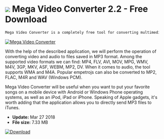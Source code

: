 # ![](https://cdn.softexe.net/static/icon/a/mega-video-converter-10477.png) Mega Video Converter 2.2 - Free Download

```sh
Mega Video Converter is a completely free tool for converting multimedia (not just film materials, what could suggest the name of the program).
```
[![Mega Video Converter](https://gallery.dpcdn.pl/imgc/Tools/81447/g_-_420x350_1.5_-_xc33d0b41-ee76-47c9-9cf5-768f186c7902.jpg)](https://softexe.net/win/multimedia/video/mega-video-converter:pRdgg.html)

With the help of the described application, we will perform the operation of converting video and audio to files saved in MP3 format. Among the supported video formats we can find: MP4, FLV, AVI, MOV, MPG, WMV, M4V, 3GP, MKV, ASF, WEBM, MP2, DV. When it comes to audio, the tool supports WMA and M4A. Popular empetrojs can also be converted to MP2, FLAC, M4R and WAV (Windows PCM).
 
 Mega Video Converter will be useful when you want to put your favorite songs on a mobile device with Android or Windows Phone operating systems, as well as an iPod, iPad or iPhone. Speaking of Apple gadgets, it's worth adding that the application allows you to directly send MP3 files to iTunes.


- **Update:** Mar 27 2018
- **File size:** 7.33 MB

[![Download](https://cdn.softexe.net/static/img/download.png)](https://softexe.net/win/multimedia/video/mega-video-converter:pRdgg.html)

